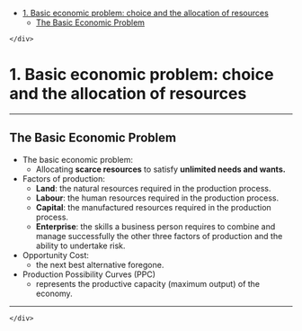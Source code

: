 <!DOCTYPE html>
<html>

<head>
  <meta charset="utf-8">
  <meta name="viewport" content="width=device-width, initial-scale=1.0">
  <title>1. Basic economic problem: choice and the allocation of resources</title>
  <link rel="stylesheet" href="https://stackedit.io/style.css" />
</head>

<body class="stackedit">
  <div class="stackedit__left">
    <div class="stackedit__toc">
      
<ul>
<li><a href="#basic-economic-problem-choice-and-the-allocation-of-resources">1. Basic economic problem: choice and the allocation of resources</a>
<ul>
<li><a href="#the-basic-economic-problem">The Basic Economic Problem</a></li>
</ul>
</li>
</ul>

    </div>
  </div>
  <div class="stackedit__right">
    <div class="stackedit__html">
      <h1 id="basic-economic-problem-choice-and-the-allocation-of-resources">1. Basic economic problem: choice and the allocation of resources</h1>
<hr>
<h2 id="the-basic-economic-problem">The Basic Economic Problem</h2>
<ul>
<li>The basic economic problem:
<ul>
<li>Allocating <strong>scarce resources</strong> to satisfy <strong>unlimited needs and wants.</strong></li>
</ul>
</li>
<li>Factors of production:
<ul>
<li><strong>Land</strong>: the natural resources required in the production process.</li>
<li><strong>Labour</strong>: the human resources required in the production process.</li>
<li><strong>Capital</strong>: the manufactured resources required in the production process.</li>
<li><strong>Enterprise</strong>: the skills a business person requires to combine and manage successfully the other three factors of production and the ability to undertake risk.</li>
</ul>
</li>
<li>Opportunity Cost:
<ul>
<li>the next best alternative foregone.</li>
</ul>
</li>
<li>Production Possibility Curves (PPC)
<ul>
<li>represents the productive capacity (maximum output) of the economy.</li>
</ul>
</li>
</ul>
<hr>

    </div>
  </div>
</body>

</html>
